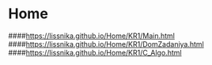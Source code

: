# Home
####https://lissnika.github.io/Home/KR1/Main.html
####https://lissnika.github.io/Home/KR1/DomZadaniya.html
####https://lissnika.github.io/Home/KR1/C_Algo.html

